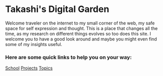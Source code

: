 # Takashi's Digital Garden
Welcome traveler on the internet to my small corner of the web, my safe space for self expression and thought. This is a place that changes all the time, as my research on different things evolves so too does this site. I welcome you to have a good look around and maybe you might even find some of my insights useful.

### Here are some quick links to help you on your way:
[School](School.md)
[Projects](Projects.md)
[Topics](Topics.md)